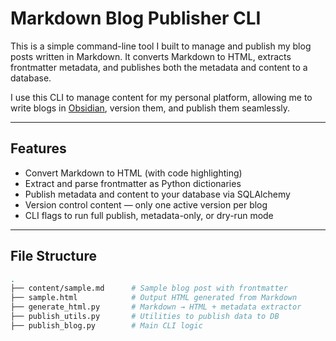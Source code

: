 # Markdown Blog Publisher CLI

This is a simple command-line tool I built to manage and publish my blog posts written in Markdown. It converts Markdown to HTML, extracts frontmatter metadata, and publishes both the metadata and content to a database.

I use this CLI to manage content for my personal platform, allowing me to write blogs in [Obsidian](https://obsidian.md), version them, and publish them seamlessly.

---

## Features

- Convert Markdown to HTML (with code highlighting)
- Extract and parse frontmatter as Python dictionaries
- Publish metadata and content to your database via SQLAlchemy
- Version control content — only one active version per blog
- CLI flags to run full publish, metadata-only, or dry-run mode

---

## File Structure

```bash
.
├── content/sample.md      # Sample blog post with frontmatter
├── sample.html            # Output HTML generated from Markdown
├── generate_html.py       # Markdown → HTML + metadata extractor
├── publish_utils.py       # Utilities to publish data to DB
├── publish_blog.py        # Main CLI logic
